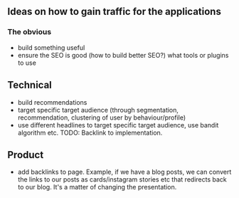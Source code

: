 ## Ideas on how to gain traffic for the applications

### The obvious

- build something useful
- ensure the SEO is good (how to build better SEO?) what tools or plugins to use

## Technical

- build recommendations
- target specific target audience (through segmentation, recommendation, clustering of user by behaviour/profile)
- use different headlines to target specific target audience, use bandit algorithm etc. TODO: Backlink to implementation.

## Product
- add backlinks to page. Example, if we have a blog posts, we can convert the links to our posts as cards/instagram stories etc that redirects back to our blog. It's a matter of changing the presentation. 
